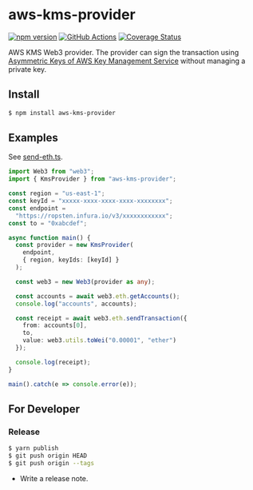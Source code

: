 # aws-kms-provider

[![npm version](https://badge.fury.io/js/aws-kms-provider.svg)](https://www.npmjs.com/package/aws-kms-provider)
[![GitHub Actions](https://github.com/odanado/aws-kms-provider/workflows/Node%20CI/badge.svg)](https://github.com/odanado/aws-kms-provider)
[![Coverage Status](https://coveralls.io/repos/github/odanado/aws-kms-provider/badge.svg?branch=add-coveralls)](https://coveralls.io/github/odanado/aws-kms-provider?branch=add-coveralls)

AWS KMS Web3 provider. The provider can sign the transaction using [Asymmetric Keys of AWS Key Management Service](https://docs.aws.amazon.com/kms/latest/developerguide/symmetric-asymmetric.html) without managing a private key.



## Install
```bash
$ npm install aws-kms-provider
```

## Examples
See [send-eth.ts](https://github.com/odanado/aws-kms-provider/blob/master/examples/send-eth.ts).

```ts
import Web3 from "web3";
import { KmsProvider } from "aws-kms-provider";

const region = "us-east-1";
const keyId = "xxxxx-xxxx-xxxx-xxxx-xxxxxxxx";
const endpoint =
  "https://ropsten.infura.io/v3/xxxxxxxxxxxx";
const to = "0xabcdef";

async function main() {
  const provider = new KmsProvider(
    endpoint,
    { region, keyIds: [keyId] }
  );

  const web3 = new Web3(provider as any);

  const accounts = await web3.eth.getAccounts();
  console.log("accounts", accounts);

  const receipt = await web3.eth.sendTransaction({
    from: accounts[0],
    to,
    value: web3.utils.toWei("0.00001", "ether")
  });

  console.log(receipt);
}

main().catch(e => console.error(e));
```


## For Developer
### Release


```bash
$ yarn publish
$ git push origin HEAD
$ git push origin --tags
```

- Write a release note.